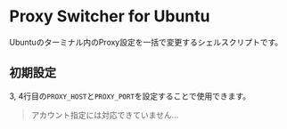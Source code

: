 # Proxy Switcher for Ubuntu
Ubuntuのターミナル内のProxy設定を一括で変更するシェルスクリプトです。

## 初期設定
3, 4行目の`PROXY_HOST`と`PROXY_PORT`を設定することで使用できます。
> アカウント指定には対応できていません…
